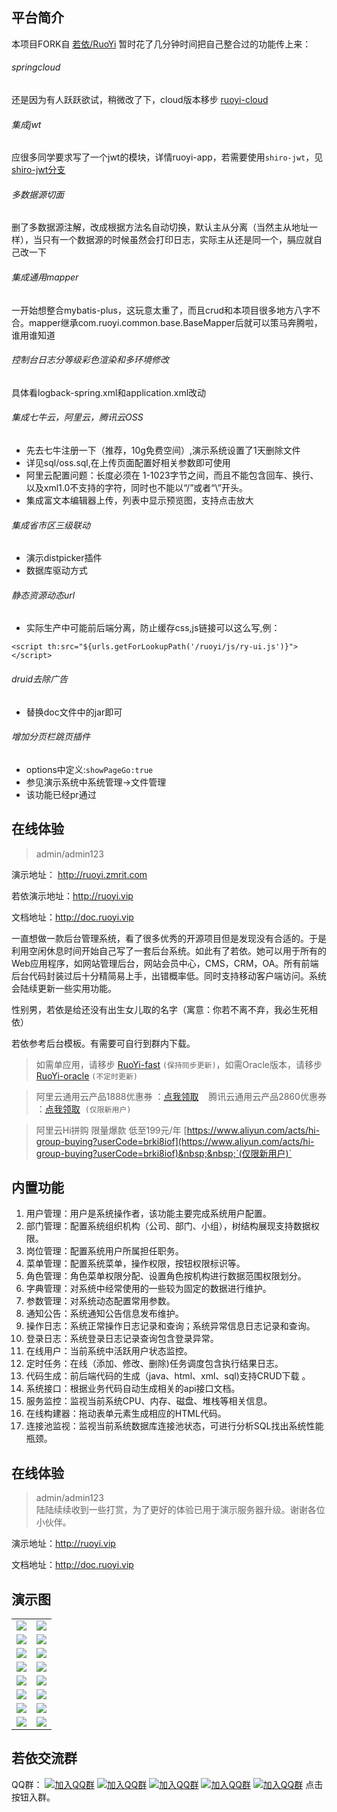 ## 平台简介

本项目FORK自  [若依/RuoYi](https://gitee.com/y_project/RuoYi)
暂时花了几分钟时间把自己整合过的功能传上来：
###### springcloud
还是因为有人跃跃欲试，稍微改了下，cloud版本移步 [ruoyi-cloud](https://gitee.com/zhangmrit/ruoyi-cloud)
###### 集成jwt
应很多同学要求写了一个jwt的模块，详情ruoyi-app，若需要使用`shiro-jwt`，见[shiro-jwt分支](https://gitee.com/zhangmrit/RuoYi/tree/shiro-jwt/)
###### 多数据源切面
删了多数据源注解，改成根据方法名自动切换，默认主从分离（当然主从地址一样），当只有一个数据源的时候虽然会打印日志，实际主从还是同一个，膈应就自己改一下
###### 集成通用mapper
一开始想整合mybatis-plus，这玩意太重了，而且crud和本项目很多地方八字不合。mapper继承com.ruoyi.common.base.BaseMapper<T>后就可以策马奔腾啦，谁用谁知道
###### 控制台日志分等级彩色渲染和多环境修改
具体看logback-spring.xml和application.xml改动
###### 集成七牛云，阿里云，腾讯云OSS
- 先去七牛注册一下（推荐，10g免费空间）,演示系统设置了1天删除文件
- 详见sql/oss.sql,在上传页面配置好相关参数即可使用
- 阿里云配置问题：长度必须在 1-1023字节之间，而且不能包含回车、换行、以及xml1.0不支持的字符，同时也不能以“/”或者“\”开头。
- 集成富文本编辑器上传，列表中显示预览图，支持点击放大
###### 集成省市区三级联动
- 演示distpicker插件
- 数据库驱动方式
###### 静态资源动态url
- 实际生产中可能前后端分离，防止缓存css,js链接可以这么写,例：
```
<script th:src="${urls.getForLookupPath('/ruoyi/js/ry-ui.js')}"></script>
```
###### druid去除广告
- 替换doc文件中的jar即可
###### 增加分页栏跳页插件
- options中定义:`showPageGo:true`
- 参见演示系统中系统管理→文件管理
- 该功能已经pr通过
## 在线体验
> admin/admin123  

演示地址： http://ruoyi.zmrit.com
 
若依演示地址：http://ruoyi.vip  

文档地址：http://doc.ruoyi.vip


一直想做一款后台管理系统，看了很多优秀的开源项目但是发现没有合适的。于是利用空闲休息时间开始自己写了一套后台系统。如此有了若依。她可以用于所有的Web应用程序，如网站管理后台，网站会员中心，CMS，CRM，OA。所有前端后台代码封装过后十分精简易上手，出错概率低。同时支持移动客户端访问。系统会陆续更新一些实用功能。

性别男，若依是给还没有出生女儿取的名字（寓意：你若不离不弃，我必生死相依）

若依参考后台模板。有需要可自行到群内下载。

> 如需单应用，请移步 [RuoYi-fast](https://gitee.com/y_project/RuoYi-fast)  `(保持同步更新)`，如需Oracle版本，请移步 [RuoYi-oracle](http://doc.ruoyi.vip/#/standard/xmkz)  `(不定时更新)`

> 阿里云通用云产品1888优惠券 ：[点我领取](https://promotion.aliyun.com/ntms/yunparter/invite.html?userCode=brki8iof)&nbsp;&nbsp;&nbsp;&nbsp;腾讯云通用云产品2860优惠券 ：[点我领取](https://cloud.tencent.com/redirect.php?redirect=1025&cps_key=198c8df2ed259157187173bc7f4f32fd&from=console)&nbsp;&nbsp;`(仅限新用户)`

> 阿里云Hi拼购 限量爆款 低至199元/年 [https://www.aliyun.com/acts/hi-group-buying?userCode=brki8iof](https://www.aliyun.com/acts/hi-group-buying?userCode=brki8iof)&nbsp;&nbsp;`(仅限新用户)`

## 内置功能

1.  用户管理：用户是系统操作者，该功能主要完成系统用户配置。
2.  部门管理：配置系统组织机构（公司、部门、小组），树结构展现支持数据权限。
3.  岗位管理：配置系统用户所属担任职务。
4.  菜单管理：配置系统菜单，操作权限，按钮权限标识等。
5.  角色管理：角色菜单权限分配、设置角色按机构进行数据范围权限划分。
6.  字典管理：对系统中经常使用的一些较为固定的数据进行维护。
7.  参数管理：对系统动态配置常用参数。
8.  通知公告：系统通知公告信息发布维护。
9.  操作日志：系统正常操作日志记录和查询；系统异常信息日志记录和查询。
10. 登录日志：系统登录日志记录查询包含登录异常。
11. 在线用户：当前系统中活跃用户状态监控。
12. 定时任务：在线（添加、修改、删除)任务调度包含执行结果日志。
13. 代码生成：前后端代码的生成（java、html、xml、sql)支持CRUD下载 。
14. 系统接口：根据业务代码自动生成相关的api接口文档。
15. 服务监控：监视当前系统CPU、内存、磁盘、堆栈等相关信息。
16. 在线构建器：拖动表单元素生成相应的HTML代码。
17. 连接池监视：监视当前系统数据库连接池状态，可进行分析SQL找出系统性能瓶颈。
## 在线体验
> admin/admin123  
> 陆陆续续收到一些打赏，为了更好的体验已用于演示服务器升级。谢谢各位小伙伴。

演示地址：http://ruoyi.vip  

文档地址：http://doc.ruoyi.vip

## 演示图

<table>
    <tr>
        <td><img src="https://oscimg.oschina.net/oscnet/25b5e333768d013d45a990c152dbe4d9d6e.jpg"/></td>
        <td><img src="https://oscimg.oschina.net/oscnet/5ac52ccc07a59f12205948c9408791f5c5b.jpg"/></td>
    </tr>
    <tr>
        <td><img src="https://oscimg.oschina.net/oscnet/66f8b5b24720dabe0e11ae84bd1ad4b038e.jpg"/></td>
        <td><img src="https://oscimg.oschina.net/oscnet/a46f34786bc9fc400697b6f3677be5bb3f0.jpg"/></td>
    </tr>
    <tr>
        <td><img src="https://oscimg.oschina.net/oscnet/6010201b078dbc9e1d8c09c6a3e53f4344c.jpg"/></td>
        <td><img src="https://oscimg.oschina.net/oscnet/058928ad3a6e6de67b43d62d42dbf071355.jpg"/></td>
    </tr>
	<tr>
        <td><img src="https://oscimg.oschina.net/oscnet/21acdcade5e306f2c5d7ae26993b4e6bd06.jpg"/></td>
        <td><img src="https://oscimg.oschina.net/oscnet/ad5ea3c4c2ea2e91d1f05f6cc384cbad2a1.jpg"/></td>
    </tr>	 
    <tr>
        <td><img src="https://oscimg.oschina.net/oscnet/6ca845cca1701fbf71881efe4f341c82f99.jpg"/></td>
        <td><img src="https://oscimg.oschina.net/oscnet/e3aeb8fff585594f6e947218e14f2806ea1.jpg"/></td>
    </tr>
	<tr>
        <td><img src="https://oscimg.oschina.net/oscnet/197ddc2fdffc27020f8624bd7ca1a971f61.jpg"/></td>
        <td><img src="https://oscimg.oschina.net/oscnet/a2dabea752d7d70aede20908dee0b419829.jpg"/></td>
    </tr>
	<tr>
        <td><img src="https://oscimg.oschina.net/oscnet/c5699c5726b5aebde71a37bb5163d840bc2.jpg"/></td>
        <td><img src="https://oscimg.oschina.net/oscnet/24740d59377e826d0d8664ebad66dc84abd.jpg"/></td>
    </tr>
	<tr>
        <td><img src="https://oscimg.oschina.net/oscnet/bbe7fe1048d29217ba73bd3ed88d6743b55.jpg"/></td>
        <td><img src="https://oscimg.oschina.net/oscnet/5f3d39a141f21f81b90536f391b8408f1fa.jpg"/></td>
    </tr>
</table>


## 若依交流群

QQ群： [![加入QQ群](https://img.shields.io/badge/已满-1389287-blue.svg)](https://jq.qq.com/?_wv=1027&k=5HBAaYN)  [![加入QQ群](https://img.shields.io/badge/已满-1679294-blue.svg)](https://jq.qq.com/?_wv=1027&k=5cHeRVW)  [![加入QQ群](https://img.shields.io/badge/已满-1529866-blue.svg)](https://jq.qq.com/?_wv=1027&k=53R0L5Z)  [![加入QQ群](https://img.shields.io/badge/已满-1772718-blue.svg)](https://jq.qq.com/?_wv=1027&k=5g75dCU)  [![加入QQ群](https://img.shields.io/badge/1366522-blue.svg)](https://jq.qq.com/?_wv=1027&k=58cPoHA)  点击按钮入群。